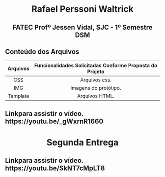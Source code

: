 <h1 align="center"> Rafael Perssoni Waltrick </h1>
<h2 align="center">FATEC Profº Jessen Vidal, SJC - 1º Semestre DSM </h2>


<h2> Conteúdo dos Arquivos</h2>

|Arquivos  |                            Funcionalidades Solicitadas Conforme Proposta do Projeto                                   |
:---------------------: | :-------------------------------------------------------------------------------------------------------------------: | 
|       CSS        | Arquivos css.                                                                    | 
|       IMG        | Imagens do protótipo.                                                          |
|      Template         | Arquivos HTML. |  


<h2> Linkpara assistir o vídeo. https://youtu.be/_gWxrnR1660 </h2>


<h1 align="center"> Segunda Entrega </h1>

<h2> Linkpara assistir o vídeo. https://youtu.be/SkNT7cMpLT8 </h2>
